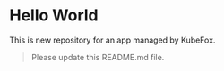 # Hello World

This is new repository for an app managed by KubeFox.

> Please update this README.md file.
